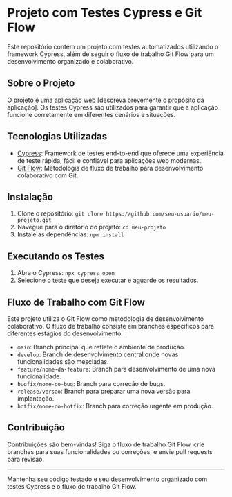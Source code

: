 # Projeto com Testes Cypress e Git Flow

Este repositório contém um projeto com testes automatizados utilizando o framework Cypress, além de seguir o fluxo de trabalho Git Flow para um desenvolvimento organizado e colaborativo.

## Sobre o Projeto

O projeto é uma aplicação web [descreva brevemente o propósito da aplicação]. Os testes Cypress são utilizados para garantir que a aplicação funcione corretamente em diferentes cenários e situações.

## Tecnologias Utilizadas

- [Cypress](https://www.cypress.io): Framework de testes end-to-end que oferece uma experiência de teste rápida, fácil e confiável para aplicações web modernas.
- [Git Flow](https://nvie.com/posts/a-successful-git-branching-model/): Metodologia de fluxo de trabalho para desenvolvimento colaborativo com Git.

## Instalação

1. Clone o repositório: `git clone https://github.com/seu-usuario/meu-projeto.git`
2. Navegue para o diretório do projeto: `cd meu-projeto`
3. Instale as dependências: `npm install`

## Executando os Testes

1. Abra o Cypress: `npx cypress open`
2. Selecione o teste que deseja executar e aguarde os resultados.

## Fluxo de Trabalho com Git Flow

Este projeto utiliza o Git Flow como metodologia de desenvolvimento colaborativo. O fluxo de trabalho consiste em branches específicos para diferentes estágios do desenvolvimento:

- `main`: Branch principal que reflete o ambiente de produção.
- `develop`: Branch de desenvolvimento central onde novas funcionalidades são mescladas.
- `feature/nome-da-feature`: Branch para desenvolvimento de uma nova funcionalidade.
- `bugfix/nome-do-bug`: Branch para correção de bugs.
- `release/versao`: Branch para preparar uma nova versão para implantação.
- `hotfix/nome-do-hotfix`: Branch para correção urgente em produção.

## Contribuição

Contribuições são bem-vindas! Siga o fluxo de trabalho Git Flow, crie branches para suas funcionalidades ou correções, e envie pull requests para revisão.

---

Mantenha seu código testado e seu desenvolvimento organizado com testes Cypress e o fluxo de trabalho Git Flow.
